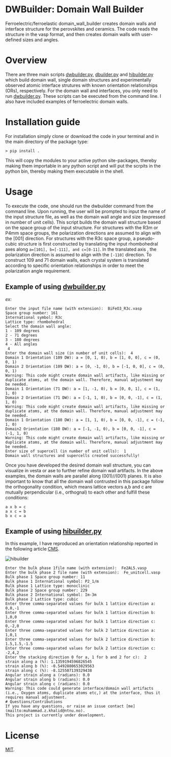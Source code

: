 # DWBuilder: Domain Wall Builder
Ferroelectric/ferroelastic domain_wall_builder creates domain walls and interface structure for the perovskites and ceramics. The code reads the structure in the vasp format, and then creates domain walls with user-defined sizes and angles.

# Overview
There are three main scripts [dwbuilder.py](./dwbuilder.py), [dbuilder.py](./dbuilder.py) and [hibuilder.py](./hibuilder.py) which build domain wall, single domain structures and experimentally observed atomic interface strutures with known orientation relationships (ORs), respectively. For the domain wall and interfaces, you only need to run [dwbuilder.py](./dwbuilder.py). These scripts can be executed from the command line. I also have included examples of ferroelectric domain walls.

# Installation guide
For installation simply clone or download the code in your terminal and in the main directory of the package type:
```
> pip install .
```
This will copy the modules to your active python site-packages, thereby making them importable in any python script and will put the scrpits in the python bin, thereby making them executable in the shell.

# Usage
To execute the code, one should run the dwbuilder command from the command line. Upon running, the user will be prompted to input the name of the input structure file, as well as the domain wall angle and size (expressed in number of unit cells). This script builds the domain wall structure based on the space group of the input structure. For structures with the R3m or P4mm space groups, the polarization directions are assumed to align with the [001] direction. For structures with the R3c space group, a pseudo-cubic structure is first constructed by translating the input rhombohedral axes along ```a=[101], b=[-111], and c=[0-11]```. In the translated axis , the polarization direction is assumed to align with the ```[-110]``` direction. To construct 109 and 71 domain walls, each crystal system is translated according to specific orientation relationships in order to meet the polarization angle requirement.

## Example of using [dwbuilder.py](./dwbuilder.py)
_ex:_

```
Enter the input file name (with extension):  BiFeO3_R3c.vasp
Space group number: 161
International symbol: R3c
Lattice type: rhombohedral
Select the domain wall angle:
1 - 109 degrees
2 - 71 degrees
3 - 180 degrees
4 - All angles
 4
Enter the domain wall size (in number of unit cells):  4
Domain 1 Orientation (109 DW): a = [0, 1, 0), b = [1, 0, 0], c = (0, 0, 1)
Domain 2 Orientation (109 DW): a = [0, -1, 0), b = [-1, 0, 0], c = (0, 0, 1)
Warning: This code might create domain wall artifacts, like missing or duplicate atoms, at the domain wall. Therefore, manual adjustment may be needed.
Domain 1 Orientation (71 DW): a = [1, -1, 0), b = [0, 0, 1], c = (1, 1, 0)
Domain 2 Orientation (71 DW): a = [-1, 1, 0), b = [0, 0, -1], c = (1, 1, 0)
Warning: This code might create domain wall artifacts, like missing or duplicate atoms, at the domain wall. Therefore, manual adjustment may be needed.
Domain 1 Orientation (180 DW): a = [1, 1, 0), b = [0, 0, -1], c = (-1, 1, 0)
Domain2 Orientation (180 DW): a = [-1, -1, 0), b = [0, 0, -1], c = (-1, 1, 0)
Warning: This code might create domain wall artifacts, like missing or duplicate atoms, at the domain wall. Therefore, manual adjustment may be needed.
Enter size of supercell (in number of unit cells):  1
Domain wall structures and supercells created successfully!
```

Once you have developed the desired domain wall structure, you can visualize in vesta or ase to further refine domain wall artifacts.  In the above examples, the domain walls are parallel along (001)//(001) planes. It is also important to know that all the domain wall contrusted in this package follow the orthogonality  condition, which means lattice vectors a,b and c are mutually perpendicular (i.e., orthognal) to each other and fulfill these conditions: 

```
a x b = c
a x c = b
b x c = a
```

## Example of using [hibuilder.py](./hibuilder.py)
In this example, I have reproduced an orientation relationship reported in the following article [CMS](https://www.sciencedirect.com/science/article/pii/S0927025621000446). 

![hibuilder](https://user-images.githubusercontent.com/52278972/235938564-5fb21315-a334-4754-ac1c-395b5daffc8f.png)

```
Enter the bulk phase 1file name (with extension):  Fe2AL5.vasp
Enter the bulk phase 2 file name (with extension):  Fe_unitcell.vasp
Bulk phase 1 Space group number: 11
Bulk phase 1 International symbol: P2_1/m
Bulk phase 1 Lattice type: monoclinic
Bulk phase 2 Space group number: 229
Bulk phase 2 International symbol: Im-3m
Bulk phase 2 Lattice type: cubic
Enter three comma-separated values for bulk 1 lattice direction a:  0,0,-1
Enter three comma-separated values for bulk 1 lattice direction b:  1,0,0
Enter three comma-separated values for bulk 1 lattice direction c:  0,-2,0
Enter three comma-separated values for bulk 2 lattice direction a:  1,0,1
Enter three comma-separated values for bulk 2 lattice direction b:  1.5,1.5,-1.5
Enter three comma-separated values for bulk 2 lattice direction c:  -2,4,2
Enter the stacking direction 0 for a, 1 for b and 2 for c):  2
strain along a (%): 1.1359194596826545
strain along b (%): -0.5492880653029563
strain along c (%): -8.125507139329438
Angular strain along a (radians): 0.0
Angular strain along b (radians): 0.0
Angular strain along c (radians): 0.0
Warning: This code could generate interface/domain wall artifacts (i.e., Oxygen atoms, duplicate atoms etc,) at the interface, thus it requires manual adjustment.
# Questions/Contributions
If you have any questions, or raise an issue contact [me](mailto:muhammad.z.khalid@ntnu.no).
This project is currently under development. 
```
# License
[MIT](./LICENSE).  




